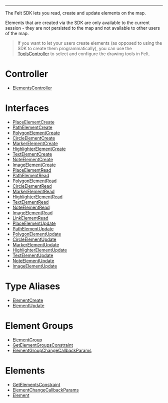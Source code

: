***

The Felt SDK lets you read, create and update elements on the map.

Elements that are created via the SDK are only available to the current
session - they are not persisted to the map and not available to other users
of the map.

> If you want to let your users create elements (as opposed to using the SDK to
> create them programmatically), you can use the [ToolsController](Tools/ToolsController.md) to
> select and configure the drawing tools in Felt.

# Controller

* [ElementsController](Elements/ElementsController.md)

# Interfaces

* [PlaceElementCreate](Elements/PlaceElementCreate.md)
* [PathElementCreate](Elements/PathElementCreate.md)
* [PolygonElementCreate](Elements/PolygonElementCreate.md)
* [CircleElementCreate](Elements/CircleElementCreate.md)
* [MarkerElementCreate](Elements/MarkerElementCreate.md)
* [HighlighterElementCreate](Elements/HighlighterElementCreate.md)
* [TextElementCreate](Elements/TextElementCreate.md)
* [NoteElementCreate](Elements/NoteElementCreate.md)
* [ImageElementCreate](Elements/ImageElementCreate.md)
* [PlaceElementRead](Elements/PlaceElementRead.md)
* [PathElementRead](Elements/PathElementRead.md)
* [PolygonElementRead](Elements/PolygonElementRead.md)
* [CircleElementRead](Elements/CircleElementRead.md)
* [MarkerElementRead](Elements/MarkerElementRead.md)
* [HighlighterElementRead](Elements/HighlighterElementRead.md)
* [TextElementRead](Elements/TextElementRead.md)
* [NoteElementRead](Elements/NoteElementRead.md)
* [ImageElementRead](Elements/ImageElementRead.md)
* [LinkElementRead](Elements/LinkElementRead.md)
* [PlaceElementUpdate](Elements/PlaceElementUpdate.md)
* [PathElementUpdate](Elements/PathElementUpdate.md)
* [PolygonElementUpdate](Elements/PolygonElementUpdate.md)
* [CircleElementUpdate](Elements/CircleElementUpdate.md)
* [MarkerElementUpdate](Elements/MarkerElementUpdate.md)
* [HighlighterElementUpdate](Elements/HighlighterElementUpdate.md)
* [TextElementUpdate](Elements/TextElementUpdate.md)
* [NoteElementUpdate](Elements/NoteElementUpdate.md)
* [ImageElementUpdate](Elements/ImageElementUpdate.md)

# Type Aliases

* [ElementCreate](Elements/ElementCreate.md)
* [ElementUpdate](Elements/ElementUpdate.md)

# Element Groups

* [ElementGroup](Elements/ElementGroup.md)
* [GetElementGroupsConstraint](Elements/GetElementGroupsConstraint.md)
* [ElementGroupChangeCallbackParams](Elements/ElementGroupChangeCallbackParams.md)

# Elements

* [GetElementsConstraint](Elements/GetElementsConstraint.md)
* [ElementChangeCallbackParams](Elements/ElementChangeCallbackParams.md)
* [Element](Elements/Element.md)

